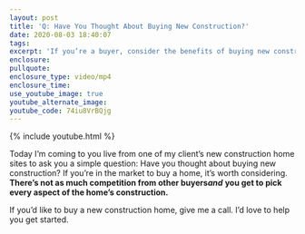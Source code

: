 ```yaml
---
layout: post
title: 'Q: Have You Thought About Buying New Construction?'
date: 2020-08-03 18:40:07
tags:
excerpt: 'If you’re a buyer, consider the benefits of buying new construction.'
enclosure:
pullquote:
enclosure_type: video/mp4
enclosure_time:
use_youtube_image: true
youtube_alternate_image:
youtube_code: 74iu8VrBQjg
---
```


{% include youtube.html %}

Today I’m coming to you live from one of my client’s new construction home sites to ask you a simple question: Have you thought about buying new construction? If you’re in the market to buy a home, it’s worth considering. **There’s not as much competition from other buyers*****and*** **you get to pick every aspect of the home’s construction.**

If you’d like to buy a new construction home, give me a call. I’d love to help you get started.&nbsp;